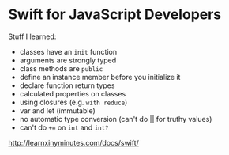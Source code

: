 # Swift for JavaScript Developers

Stuff I learned:

- classes have an `init` function
- arguments are strongly typed
- class methods are `public`
- define an instance member before you initialize it
- declare function return types
- calculated properties on classes
- using closures (e.g. `with reduce`)
- var and let (immutable)
- no automatic type conversion (can't do || for truthy values)
- can't do `+=` on `int` and `int?`

http://learnxinyminutes.com/docs/swift/
